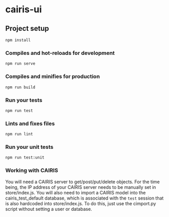 # cairis-ui

## Project setup
```
npm install
```

### Compiles and hot-reloads for development
```
npm run serve
```

### Compiles and minifies for production
```
npm run build
```

### Run your tests
```
npm run test
```

### Lints and fixes files
```
npm run lint
```

### Run your unit tests
```
npm run test:unit
```

### Working with CAIRIS

You will need a CAIRIS server to get/post/put/delete objects.  For the time being, the IP address of your CAIRIS server needs to be manually set in store/index.js.
You will also need to import a CAIRIS model into the cairis_test_default database, which is associated with the `test` session that is also hardcoded into store/index.js.  To do this, just use the cimport.py script without setting a user or database.